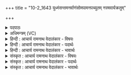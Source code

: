 +++
title = "10-2_1643 युध्मंसन्तमनर्वाणंसोमपामनपच्युतम् नरमवार्यक्रतुम्"

+++
<details><summary>पदपाठः</summary>

यु꣣ध्म꣢म्। स꣡न्त꣢꣯म्। अ꣣नर्वा꣡ण꣢म्। अ꣣न्। अर्वा꣡ण꣢म्। सो꣣मपा꣢म्। सो꣣म। पा꣢म्। अ꣡न꣢꣯पच्युतम्। अन्। अ꣣पच्युतम्। न꣡र꣢꣯म्। अ꣣वार्य꣡क्र꣢तुम्। अ꣡वा꣢꣯र्य। क्र꣣तुम्। १६४३।
</details>

<details><summary>अधिमन्त्रम् (VC)</summary>

- इन्द्रः
- श्रुतकक्षः सुकक्षो वा आङ्गिरसः
- गायत्री
- षड्जः
</details>

<details><summary>हिन्दी : आचार्य रामनाथ वेदालंकार - विषयः</summary>

अगले मन्त्र में परमात्मा और जीवात्मा के गुणों का वर्णन है।
</details>

<details><summary>हिन्दी : आचार्य रामनाथ वेदालंकार - पदार्थः</summary>

पदार्थान्वय -  (युध्मं सन्तम्) योद्धा होते हुए (अनर्वाणम्) किसी दूसरे पर आश्रित न रहनेवाले, (सोमपाम्) वीररस का पान करनेवाले, (अनपच्युतम्) विघ्नों से विचलित न होनेवाले (नरम्) नेता (अवार्यक्रतुम्) जिसके संकल्प वा कर्म को कोई रोक नहीं सकता, ऐसे परमात्मा वा जीवात्मा को, हे मानव ! तू (आ च्यावयसि) अपनी ओर झुका। [यहाँ आच्यावयसि’ पद पूर्व मन्त्र से लाया गया है] ॥२॥ यहाँ ‘युध्मं सन्तम् अनर्वाणम्’ जो योद्धा होते हुए भी आक्रमणकारी नहीं है—यह अर्थ प्रतीत होने से विरोध भासित होता है, भाष्य में दी गयी व्याख्या से उस विरोध का परिहार हो जाता है। अतः विरोधाभास अलङ्कार है ॥२॥
</details>

<details><summary>हिन्दी : आचार्य रामनाथ वेदालंकार - भावार्थः</summary>

भावार्थ -  जगदीश्वर अधार्मिक,दूसरों को सतानेवाले लोगों से मानो युद्ध करके उन्हें पराजित और दण्डित करता है। देहधारी जीव भी वीरतापूर्वक दुर्विचारों और दुष्ट जनों से युद्ध करके अदम्य संकल्प-बल से सब शत्रुओं को जीतकर उन्नति की सबसे उपरली सीढ़ी पर पहुँचने में समर्थ हो जाता है ॥२॥
</details>

<details><summary>संस्कृत : आचार्य रामनाथ वेदालंकार - विषयः</summary>

अथ परमात्मजीवात्मनोर्गुणान् वर्णयति।
</details>

<details><summary>संस्कृत : आचार्य रामनाथ वेदालंकार - पदार्थः</summary>

पदार्थान्वय -  (युध्मम् सन्तम्) योद्धारं सन्तम् (अनर्वाणम्) अप्रत्यृतमन्यस्मिन्। [युध्मः, युध सम्प्रहारे, ‘इषियुधीन्धिदसिश्याधूसूभ्यो मक्’, उ० १।१४५ इति मक् प्रत्ययः। अनर्वाऽप्रत्यृतोऽन्यस्मिन्। निरु० ६।२३।] (सोमपाम्) वीररसस्य पातारम्, (अनपच्युतम्) विघ्नेष्वविचलितम्, (नरम्) नेतारम्, (अवार्यक्रतुम्) न वारयितुं शक्यः क्रतुः संकल्पः कर्म वा यस्य तम् परमात्मानं जीवात्मानं वा, हे मानव ! त्वम् (आच्यावयसि) आवर्जय, स्वाभिमुखं कुरु। ‘आच्यावयसि’ इति पूर्वमन्त्रादाकृष्यते ॥२॥ युध्मं योद्धारं सन्तम् अनर्वाणम् अनाक्रान्तारम् इति विरोधः, भाष्योक्तदिशा च परिहारः। अतो विरोधाभासोऽलङ्कारः ॥२॥
</details>

<details><summary>संस्कृत : आचार्य रामनाथ वेदालंकार - भावार्थः</summary>

भावार्थ -  जगदीश्वरोऽधार्मिकैः परपीडकैर्जनैर्युद्धमिव कृत्वा तान् पराजयते दण्डयति च। देहधारी जीवोऽपि वीरतया दुर्विचारैर्दुष्टजनैश्च युद्ध्वाऽदम्येन संकल्पबलेन सर्वान् शत्रून् विजित्योन्नतेश्चरमं सोपानमधिरोढुं क्षमते ॥२॥
</details>